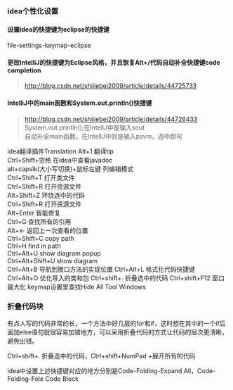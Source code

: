 ### idea个性化设置

#### 设置idea的快捷键为eclipse的快捷键
file-settings-keymap-eclipse
#### 更改IntelliJ的快捷键为Eclipse风格，并且恢复Alt+/代码自动补全快捷键code completion
> http://blog.csdn.net/shijiebei2009/article/details/44725733
####  IntelliJ中的main函数和System.out.println()快捷键
> http://blog.csdn.net/shijiebei2009/article/details/44726433  
System.out.println();在IntellJ中是输入sout  
自动补全main函数，在IntellJ中则是输入psvm，选中即可  

idea翻译插件Translation Alt+1 翻译tip  
Ctrl+Shift+空格   在idea中查看javadoc  
alt+capslk(大小写切换)+鼠标左键 列编辑模式  
Ctrl+Shift+T 打开类文件  
Ctrl+Shift+R 打开资源文件  
Alt+Shift+Z 环绕选中的代码  
Ctrl+Shift+R 打开资源文件  
Alt+Enter 智能修复  
Ctrl+G 查找所有的引用  
Alt+← 返回上一次查看的位置  
Ctrl+Shift+C copy path  
Ctrl+H find in path  
Ctrl+Alt+U show diagram popup  
Ctrl+Alt+Shift+U show diagram  
Ctrl+Alt+B 导航到接口方法的实现位置
Ctrl+Alt+L 格式化代码快捷键  
Ctrl+Alt+O 优化导入的类和包
Ctrl+shift+. 折叠选中的代码
Ctrl+shift+F12 窗口最大化
keymap设置里查找Hide All Tool Windows

### 折叠代码块

有点人写的代码非常的长，一个方法中好几层的for和if，这时想在其中的一个if后面加else语句就很容易加错地方，可以采用折叠代码的方式让代码的层次更清晰，避免出错。

Ctrl+shift+. 折叠选中的代码，Ctrl+shift+NumPad +展开所有的代码

idea中设置上述快捷键对应的地方分别是Code-Folding-Expand All，Code-Folding-Fole Code Block

